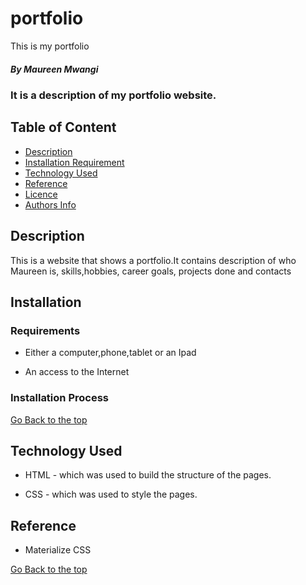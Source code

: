 # portfolio
This is my portfolio

##### By Maureen Mwangi
### It is a description of my portfolio website.

## Table of Content

+ [Description](#description)
+ [Installation Requirement](#Installation)
+ [Technology Used](#technology-used)
+ [Reference](#reference)
+ [Licence](#licence)
+ [Authors Info](#author-Info)

## Description
<p>This is  a website that shows a portfolio.It contains description of who Maureen is, skills,hobbies, career goals, projects done and contacts</p>

## Installation

### Requirements

* Either a computer,phone,tablet or an Ipad

* An access to the Internet

### Installation Process

[Go Back to the top](#portfolio)
## Technology Used
* HTML - which was used to build the structure of the pages.

* CSS - which was used to style the pages.

## Reference
* Materialize CSS

[Go Back to the top](#portfolio)
